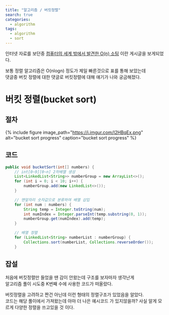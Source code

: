```yaml
---
title: "알고리즘 / 버킷정렬"
search: true
categories: 
  - algorithm
tags: 
  - algorithm
  - sort
---
```

인터넷 자료를 보던중 [컴퓨터의 세계 밖에서 발견한 O(n) 소팅](https://okky.kr/article/466103) 이란 게시글을 보게되었다.  

보통 정렬 알고리즘은 O(nlogn) 정도가 제일 빠른것으로 표를 통해 보았는데  
댓글중 버킷 정렬에 대한 댓글로 버킷정렬에 대해 얘기가 나와 궁금해졌다.

# 버킷 정렬(bucket sort)
## 절차

{% include figure image_path="https://i.imgur.com/I2HBqEx.png" alt="bucket sort progress" caption="bucket sort progress" %}

## 코드
```java
public void bucketSort(int[] numbers) {
	// int[0~9][0~n] 2차배열 생성
	List<LinkedList<String>> numberGroup = new ArrayList<>();
	for (int i = 0; i < 10; i++) {
	    numberGroup.add(new LinkedList<>());
	}

	// 맨앞자리 숫자값으로 분류하여 배열 삽입
	for (int num : numbers) {
	    String temp = Integer.toString(num);
	    int numIndex = Integer.parseInt(temp.substring(0, 1));
	    numberGroup.get(numIndex).add(temp);
	}

	// 배열 정렬
	for (LinkedList<String> numberList : numberGroup) {
        Collections.sort(numberList, Collections.reverseOrder());
	}
```

## 잡설
처음에 버킷정렬만 들었을 땐 감이 안왔는데 구조를 보자마자 생각난게  
알고리즘 풀이 시도중 K번째 수에 사용한 코드가 떠올랐다. 

버킷정렬을 고려하고 짠건 아닌데 이런 형태의 정렬구조가 있었음을 알았다.  
코드는 해당 풀이에서 가져왔는데 아마 더 나은 예시코드 가 있지않을까? 
사실 알게 모르게 다양한 정렬을 쓰고있을 것 이다.
<!--stackedit_data:
eyJoaXN0b3J5IjpbLTE5NDA5MzE4OTBdfQ==
-->